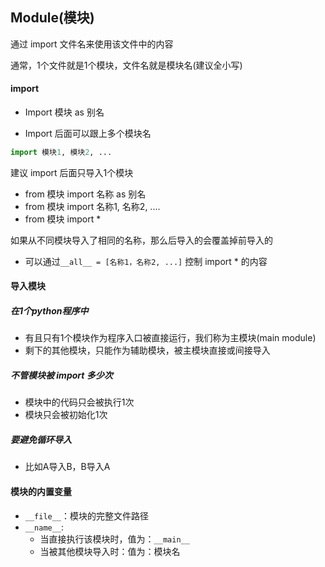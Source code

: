 ## Module(模块)

通过 import 文件名来使用该文件中的内容

通常，1个文件就是1个模块，文件名就是模块名(建议全小写)

#### import

* Import 模块 as 别名

* Import 后面可以跟上多个模块名

```python
import 模块1, 模块2, ...
```

建议 import 后面只导入1个模块

* from 模块 import 名称 as 别名
* from 模块 import 名称1, 名称2, ....
* from 模块 import *

如果从不同模块导入了相同的名称，那么后导入的会覆盖掉前导入的

* 可以通过```__all__ = [名称1，名称2, ...]``` 控制 import * 的内容

#### 导入模块

##### 在1个python程序中

* 有且只有1个模块作为程序入口被直接运行，我们称为主模块(main module)
* 剩下的其他模块，只能作为辅助模块，被主模块直接或间接导入

##### 不管模块被 import 多少次

* 模块中的代码只会被执行1次
* 模块只会被初始化1次

##### 要避免循环导入

* 比如A导入B，B导入A

#### 模块的内置变量

* ```__file__```：模块的完整文件路径
* ```__name__```:  
  * 当直接执行该模块时，值为：```__main__```
  * 当被其他模块导入时：值为：模块名

